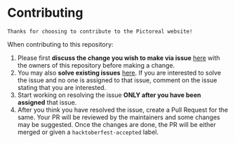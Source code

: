 # Contributing

`Thanks for choosing to contribute to the Pictoreal website!`

When contributing to this repository: 
1. Please first **discuss the change you wish to make via issue** [here](https://github.com/pictoreal/website/issues) with the owners of this repository before making a change.
2. You may also **solve existing issues** [here](https://github.com/pictoreal/website/issues). If you are interested to solve the issue and no one is assigned to that issue, comment on the issue stating that you are interested.
3. Start working on resolving the issue **ONLY after you have been assigned** that issue.
4. After you think you have resolved the issue, create a Pull Request for the same. Your PR will be reviewed by the maintainers and some changes may be suggested. Once the changes are done, the PR will be either merged or given a `hacktoberfest-accepted` label.

